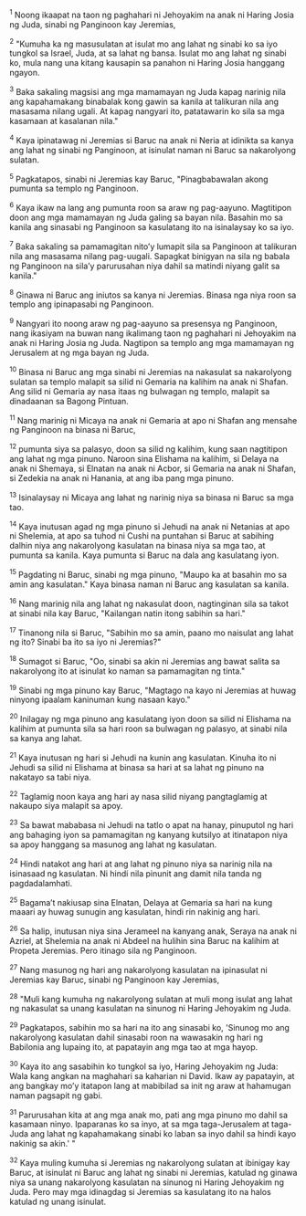 <sup>1</sup>
Noong ikaapat na taon ng paghahari ni Jehoyakim na anak ni Haring Josia ng Juda, sinabi ng Panginoon kay Jeremias, 

<sup>2</sup>
"Kumuha ka ng masusulatan at isulat mo ang lahat ng sinabi ko sa iyo tungkol sa Israel, Juda, at sa lahat ng bansa. Isulat mo ang lahat ng sinabi ko, mula nang una kitang kausapin sa panahon ni Haring Josia hanggang ngayon. 

<sup>3</sup>
Baka sakaling magsisi ang mga mamamayan ng Juda kapag narinig nila ang kapahamakang binabalak kong gawin sa kanila at talikuran nila ang masasama nilang ugali. At kapag nangyari ito, patatawarin ko sila sa mga kasamaan at kasalanan nila." 

<sup>4</sup>
Kaya ipinatawag ni Jeremias si Baruc na anak ni Neria at idinikta sa kanya ang lahat ng sinabi ng Panginoon, at isinulat naman ni Baruc sa nakarolyong sulatan. 

<sup>5</sup>
Pagkatapos, sinabi ni Jeremias kay Baruc, "Pinagbabawalan akong pumunta sa templo ng Panginoon. 

<sup>6</sup>
Kaya ikaw na lang ang pumunta roon sa araw ng pag-aayuno. Magtitipon doon ang mga mamamayan ng Juda galing sa bayan nila. Basahin mo sa kanila ang sinasabi ng Panginoon sa kasulatang ito na isinalaysay ko sa iyo. 

<sup>7</sup>
Baka sakaling sa pamamagitan nitoʼy lumapit sila sa Panginoon at talikuran nila ang masasama nilang pag-uugali. Sapagkat binigyan na sila ng babala ng Panginoon na silaʼy parurusahan niya dahil sa matindi niyang galit sa kanila." 

<sup>8</sup>
Ginawa ni Baruc ang iniutos sa kanya ni Jeremias. Binasa nga niya roon sa templo ang ipinapasabi ng Panginoon. 

<sup>9</sup>
Nangyari ito noong araw ng pag-aayuno sa presensya ng Panginoon, nang ikasiyam na buwan nang ikalimang taon ng paghahari ni Jehoyakim na anak ni Haring Josia ng Juda. Nagtipon sa templo ang mga mamamayan ng Jerusalem at ng mga bayan ng Juda. 

<sup>10</sup>
Binasa ni Baruc ang mga sinabi ni Jeremias na nakasulat sa nakarolyong sulatan sa templo malapit sa silid ni Gemaria na kalihim na anak ni Shafan. Ang silid ni Gemaria ay nasa itaas ng bulwagan ng templo, malapit sa dinadaanan sa Bagong Pintuan. 

<sup>11</sup>
Nang marinig ni Micaya na anak ni Gemaria at apo ni Shafan ang mensahe ng Panginoon na binasa ni Baruc, 

<sup>12</sup>
pumunta siya sa palasyo, doon sa silid ng kalihim, kung saan nagtitipon ang lahat ng mga pinuno. Naroon sina Elishama na kalihim, si Delaya na anak ni Shemaya, si Elnatan na anak ni Acbor, si Gemaria na anak ni Shafan, si Zedekia na anak ni Hanania, at ang iba pang mga pinuno. 

<sup>13</sup>
Isinalaysay ni Micaya ang lahat ng narinig niya sa binasa ni Baruc sa mga tao. 

<sup>14</sup>
Kaya inutusan agad ng mga pinuno si Jehudi na anak ni Netanias at apo ni Shelemia, at apo sa tuhod ni Cushi na puntahan si Baruc at sabihing dalhin niya ang nakarolyong kasulatan na binasa niya sa mga tao, at pumunta sa kanila. Kaya pumunta si Baruc na dala ang kasulatang iyon. 

<sup>15</sup>
Pagdating ni Baruc, sinabi ng mga pinuno, "Maupo ka at basahin mo sa amin ang kasulatan." Kaya binasa naman ni Baruc ang kasulatan sa kanila. 

<sup>16</sup>
Nang marinig nila ang lahat ng nakasulat doon, nagtinginan sila sa takot at sinabi nila kay Baruc, "Kailangan natin itong sabihin sa hari." 

<sup>17</sup>
Tinanong nila si Baruc, "Sabihin mo sa amin, paano mo naisulat ang lahat ng ito? Sinabi ba ito sa iyo ni Jeremias?" 

<sup>18</sup>
Sumagot si Baruc, "Oo, sinabi sa akin ni Jeremias ang bawat salita sa nakarolyong ito at isinulat ko naman sa pamamagitan ng tinta." 

<sup>19</sup>
Sinabi ng mga pinuno kay Baruc, "Magtago na kayo ni Jeremias at huwag ninyong ipaalam kaninuman kung nasaan kayo." 

<sup>20</sup>
Inilagay ng mga pinuno ang kasulatang iyon doon sa silid ni Elishama na kalihim at pumunta sila sa hari roon sa bulwagan ng palasyo, at sinabi nila sa kanya ang lahat. 

<sup>21</sup>
Kaya inutusan ng hari si Jehudi na kunin ang kasulatan. Kinuha ito ni Jehudi sa silid ni Elishama at binasa sa hari at sa lahat ng pinuno na nakatayo sa tabi niya. 

<sup>22</sup>
Taglamig noon kaya ang hari ay nasa silid niyang pangtaglamig at nakaupo siya malapit sa apoy. 

<sup>23</sup>
Sa bawat mababasa ni Jehudi na tatlo o apat na hanay, pinuputol ng hari ang bahaging iyon sa pamamagitan ng kanyang kutsilyo at itinatapon niya sa apoy hanggang sa masunog ang lahat ng kasulatan. 

<sup>24</sup>
Hindi natakot ang hari at ang lahat ng pinuno niya sa narinig nila na isinasaad ng kasulatan. Ni hindi nila pinunit ang damit nila tanda ng pagdadalamhati. 

<sup>25</sup>
Bagamaʼt nakiusap sina Elnatan, Delaya at Gemaria sa hari na kung maaari ay huwag sunugin ang kasulatan, hindi rin nakinig ang hari. 

<sup>26</sup>
Sa halip, inutusan niya sina Jerameel na kanyang anak, Seraya na anak ni Azriel, at Shelemia na anak ni Abdeel na hulihin sina Baruc na kalihim at Propeta Jeremias. Pero itinago sila ng Panginoon. 

<sup>27</sup>
Nang masunog ng hari ang nakarolyong kasulatan na ipinasulat ni Jeremias kay Baruc, sinabi ng Panginoon kay Jeremias, 

<sup>28</sup>
"Muli kang kumuha ng nakarolyong sulatan at muli mong isulat ang lahat ng nakasulat sa unang kasulatan na sinunog ni Haring Jehoyakim ng Juda. 

<sup>29</sup>
Pagkatapos, sabihin mo sa hari na ito ang sinasabi ko, 'Sinunog mo ang nakarolyong kasulatan dahil sinasabi roon na wawasakin ng hari ng Babilonia ang lupaing ito, at papatayin ang mga tao at mga hayop. 

<sup>30</sup>
Kaya ito ang sasabihin ko tungkol sa iyo, Haring Jehoyakim ng Juda: Wala kang angkan na maghahari sa kaharian ni David. Ikaw ay papatayin, at ang bangkay moʼy itatapon lang at mabibilad sa init ng araw at hahamugan naman pagsapit ng gabi. 

<sup>31</sup>
Parurusahan kita at ang mga anak mo, pati ang mga pinuno mo dahil sa kasamaan ninyo. Ipaparanas ko sa inyo, at sa mga taga-Jerusalem at taga-Juda ang lahat ng kapahamakang sinabi ko laban sa inyo dahil sa hindi kayo nakinig sa akin.' " 

<sup>32</sup>
Kaya muling kumuha si Jeremias ng nakarolyong sulatan at ibinigay kay Baruc, at isinulat ni Baruc ang lahat ng sinabi ni Jeremias, katulad ng ginawa niya sa unang nakarolyong kasulatan na sinunog ni Haring Jehoyakim ng Juda. Pero may mga idinagdag si Jeremias sa kasulatang ito na halos katulad ng unang isinulat.